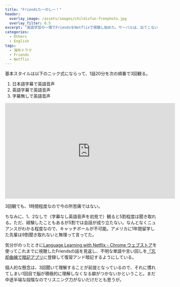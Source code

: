 ```yaml
---
title: "Friendsたーのしー！"
header:
  overlay_image: /assets/images/childisfun-freephoto.jpg
  overlay_filter: 0.5
excerpt: "英語学習の一環でFriendsをNetflixで視聴し始めた。サーバルは、出てこない。"
categories:
  - Others
  - English
tags:
  - 海外ドラマ
  - Friends
  - Netflix
---
```


基本スタイルは以下のニック式にならって、1話20分を次の順番で3回観る。

1. 日本語字幕で英語音声
2. 英語字幕で英語音声
3. 字幕無しで英語音声

<iframe width="560" height="315" src="https://www.youtube.com/embed/sbgon8CseJk" frameborder="0" allow="accelerometer; autoplay; clipboard-write; encrypted-media; gyroscope; picture-in-picture" allowfullscreen></iframe>

3回観ても、1時間程度なので今の所苦痛ではない。

ちなみに、1、2なしで（字幕なし英語音声を初見で）観ると5割程度は聞き取れる。ただ、経験したこともあるが5割では会話が成り立たない。なんとなくニュアンスがわかる程度なので、キャッチボールが不可能。アメリカに1年間留学した先輩は9割聞き取れないと無理って言ってた。

気分がのったときに[Language Learning with Netflix - Chrome ウェブストア](https://chrome.google.com/webstore/detail/language-learning-with-ne/hoombieeljmmljlkjmnheibnpciblicm?hl=ja)を使ってこれまでに視聴したFriendsの話を見返し、不明な単語や言い回しを[‎「忘却曲線で暗記アプリ](https://apps.apple.com/jp/app/%E5%BF%98%E5%8D%B4%E6%9B%B2%E7%B7%9A%E3%81%A7%E6%9A%97%E8%A8%98%E3%82%A2%E3%83%97%E3%83%AA-remindo/id1058865810)に登録して復習アンド暗記するようにしている。

個人的な懸念は、3回聞いて理解することが前提となっているので、それに慣れてしまい1回目で脳が積極的に理解しなくなる癖がつかないかということ。まだ中途半端な段階なのでリスニング力がないだけだとも思うが。
